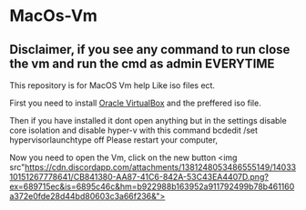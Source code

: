 # MacOs-Vm
## Disclaimer, if you see any command to run close the vm and run the cmd as admin EVERYTIME
This repository is for MacOS Vm help Like iso files ect.

First you need to install [Oracle VirtualBox](https://www.virtualbox.org/wiki/Downloads) and the preffered iso file.

Then if you have installed it dont open anything but in the settings 
disable core isolation and disable hyper-v with this command bcdedit /set hypervisorlaunchtype off
Please restart your computer,

Now you need to open the Vm, click on the new button
<img src"https://cdn.discordapp.com/attachments/1381248053486555149/1403310151267778641/CB841380-AA87-41C6-842A-53C43EA4407D.png?ex=689715ec&is=6895c46c&hm=b922988b163952a911792499b78b461160a372e0fde28d44bd80603c3a66f236&">